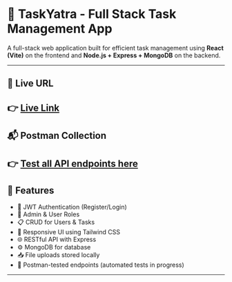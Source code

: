 # 📝 TaskYatra - Full Stack Task Management App

A full-stack web application built for efficient task management using **React (Vite)** on the frontend and **Node.js + Express + MongoDB** on the backend.

---

## 🔗 Live URL

👉 [Live Link]()
---

## 📬 Postman Collection

👉 [Test all API endpoints here]([https://www.postman.com/your-postman-link](https://web-dev-8174.postman.co/workspace/Saumya's-Workspace~81bab76d-08ac-438b-a79c-633ba98e50f4/collection/34752140-e404910f-3ddc-494a-a74f-cce114de2ec2?action=share&source=copy-link&creator=34752140&active-environment=246d6e22-6c65-4ac7-8fbb-81c465ce7cc4))
---

## 🚀 Features

- 🔐 JWT Authentication (Register/Login)
- 👤 Admin & User Roles
- 📋 CRUD for Users & Tasks
- 🎯 Responsive UI using Tailwind CSS
- 🌐 RESTful API with Express
- ⚙️ MongoDB for database
- 📥 File uploads stored locally
- 🧪 Postman-tested endpoints (automated tests in progress)

---

